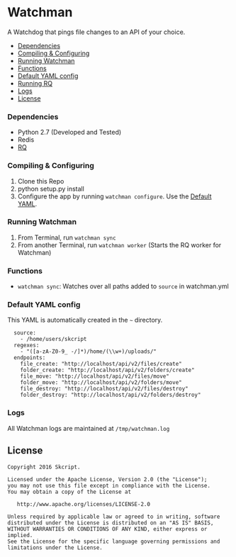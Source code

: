 # Watchman
A Watchdog that pings file changes to an API of your choice.

* [Dependencies](#dependencies)
* [Compiling & Configuring](#compiling--configuring)
* [Running Watchman](#running-watchman)
* [Functions](#functions)
* [Default YAML config](#default-yaml-config)
* [Running RQ](#running-rq)
* [Logs](#logs)
* [License](#license)

### Dependencies
* Python 2.7 (Developed and Tested)
* Redis
* [RQ](http://python-rq.org)

### Compiling & Configuring
1. Clone this Repo
2. python setup.py install
3. Configure the app by running `watchman configure`. Use the [Default YAML](#default-yaml-config).

### Running Watchman
1. From Terminal, run `watchman sync`
2. From another Terminal, run `watchman worker` (Starts the RQ worker for Watchman)

### Functions
* `watchman sync`: Watches over all paths added to `source` in watchman.yml

### Default YAML config
This YAML is automatically created in the `~` directory. 
```
  source:
    - /home/users/skcript
  regexes:
    - "([a-zA-Z0-9_ -/]*)/home/(\\w+)/uploads/"
  endpoints:
    file_create: "http://localhost/api/v2/files/create"
    folder_create: "http://localhost/api/v2/folders/create"
    file_move: "http://localhost/api/v2/files/move"
    folder_move: "http://localhost/api/v2/folders/move"
    file_destroy: "http://localhost/api/v2/files/destroy"
    folder_destroy: "http://localhost/api/v2/folders/destroy"
```

### Logs
All Watchman logs are maintained at `/tmp/watchman.log`

License
--------

    Copyright 2016 Skcript.

    Licensed under the Apache License, Version 2.0 (the "License");
    you may not use this file except in compliance with the License.
    You may obtain a copy of the License at

       http://www.apache.org/licenses/LICENSE-2.0

    Unless required by applicable law or agreed to in writing, software
    distributed under the License is distributed on an "AS IS" BASIS,
    WITHOUT WARRANTIES OR CONDITIONS OF ANY KIND, either express or implied.
    See the License for the specific language governing permissions and
    limitations under the License.
